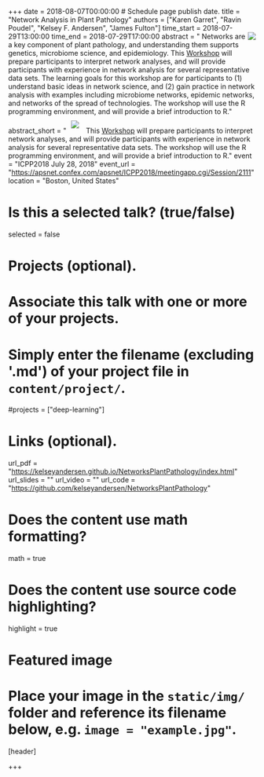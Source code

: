 +++
date = 2018-08-07T00:00:00   # Schedule page publish date.
title = "Network Analysis in Plant Pathology"
authors = ["Karen Garret", "Ravin Poudel", "Kelsey F. Andersen", "James Fulton"]
time_start = 2018-07-29T13:00:00
time_end = 2018-07-29T17:00:00
abstract = "<img src = '/img/learning/networks1.png' align=right> Networks are a key component of plant pathology, and understanding them supports genetics, microbiome science, and epidemiology. This [Workshop](https://kelseyandersen.github.io/NetworksPlantPathology/index.html) will prepare participants to interpret network analyses, and will provide participants with experience in network analysis for several representative data sets. The learning goals for this workshop are for participants to (1) understand basic ideas in network science, and (2) gain practice in network analysis with examples including microbiome networks, epidemic networks, and networks of the spread of technologies. The workshop will use the R programming environment, and will provide a brief introduction to R."
abstract_short = "<img style = 'margin: 10px' src ='/img/learning/networks2.png'>  This [Workshop](https://kelseyandersen.github.io/NetworksPlantPathology/index.html) will prepare participants to interpret network analyses, and will provide participants with experience in network analysis for several representative data sets. The workshop will use the R programming environment, and will provide a brief introduction to R."
event = "ICPP2018 July 28, 2018"
event_url = "https://apsnet.confex.com/apsnet/ICPP2018/meetingapp.cgi/Session/2111"
location = "Boston, United States"

# Is this a selected talk? (true/false)
selected = false

# Projects (optional).
#   Associate this talk with one or more of your projects.
#   Simply enter the filename (excluding '.md') of your project file in `content/project/`.
#projects = ["deep-learning"]

# Links (optional).
url_pdf = "https://kelseyandersen.github.io/NetworksPlantPathology/index.html"
url_slides = ""
url_video = ""
url_code = "https://github.com/kelseyandersen/NetworksPlantPathology"

# Does the content use math formatting?
math = true

# Does the content use source code highlighting?
highlight = true

# Featured image
# Place your image in the `static/img/` folder and reference its filename below, e.g. `image = "example.jpg"`.
[header]

+++
